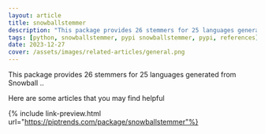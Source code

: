 ```yaml
---
layout: article
title: snowballstemmer
description: "This package provides 26 stemmers for 25 languages generated from Snowball .."
tags: [python, snowballstemmer, pypi snowballstemmer, pypi, references]
date: 2023-12-27
cover: /assets/images/related-articles/general.png
---
```


This package provides 26 stemmers for 25 languages generated from Snowball ..

Here are some articles that you may find helpful

{% include link-preview.html url="https://piptrends.com/package/snowballstemmer"%}